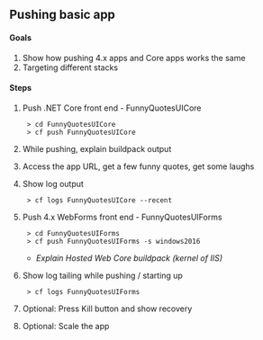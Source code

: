 ## Pushing basic app
 
#### Goals 
1. Show how pushing 4.x apps and Core apps works the same
1. Targeting different stacks

#### Steps

1. Push .NET Core front end - FunnyQuotesUICore

    ```
     > cd FunnyQuotesUICore
     > cf push FunnyQuotesUICore
    ``` 
    
1. While pushing, explain buildpack output
1. Access the app URL, get a few funny quotes, get some laughs
1. Show log output

    ```
     > cf logs FunnyQuotesUICore --recent
    ```
1. Push 4.x WebForms front end - FunnyQuotesUIForms

    ```
     > cd FunnyQuotesUIForms
     > cf push FunnyQuotesUIForms -s windows2016
    ```

   * _Explain Hosted Web Core buildpack (kernel of IIS)_

1. Show log tailing while pushing / starting up

    ```
     > cf logs FunnyQuotesUIForms
    ```
  
1. Optional: Press Kill button and show recovery
1. Optional: Scale the app
